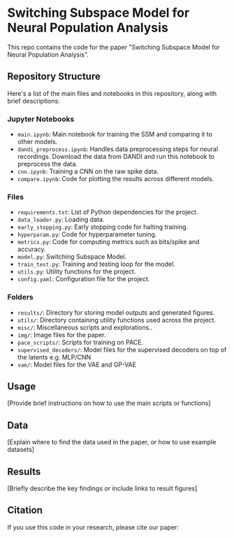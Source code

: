 # Switching Subspace Model for Neural Population Analysis

This repo contains the code for the paper "Switching Subspace Model for Neural Population Analysis".


## Repository Structure

Here's a list of the main files and notebooks in this repository, along with brief descriptions:

### Jupyter Notebooks
- `main.ipynb`: Main notebook for training the SSM and comparing it to other models.
- `dandi_preprocess.ipynb`: Handles data preprocessing steps for neural recordings. Download the data from DANDI and run this notebook to preprocess the data.
- `cnn.ipynb`: Training a CNN on the raw spike data.
- `compare.ipynb`: Code for plotting the results across different models.

### Files
- `requirements.txt`: List of Python dependencies for the project.
- `data_loader.py`: Loading data.
- `early_stopping.py`: Early stopping code for halting training.
- `hyperparam.py`: Code for hyperparameter tuning.
- `metrics.py`: Code for computing metrics such as bits/spike and accuracy.
- `model.py`: Switching Subspace Model.
- `train_test.py`: Training and testing loop for the model.
- `utils.py`: Utility functions for the project.
- `config.yaml`: Configuration file for the project.

### Folders

- `results/`: Directory for storing model outputs and generated figures.
- `utils/`: Directory containing utility functions used across the project.
- `misc/`: Miscellaneous scripts and explorations..
- `img/`: Image files for the paper.
- `pace_scripts/`: Scripts for training on PACE.
- `supervised_decoders/`: Model files for the supervised decoders on top of the latents e.g. MLP/CNN
- `vae/`: Model files for the VAE and GP-VAE

## Usage

[Provide brief instructions on how to use the main scripts or functions]

## Data

[Explain where to find the data used in the paper, or how to use example datasets]

## Results

[Briefly describe the key findings or include links to result figures]

## Citation

If you use this code in your research, please cite our paper:
